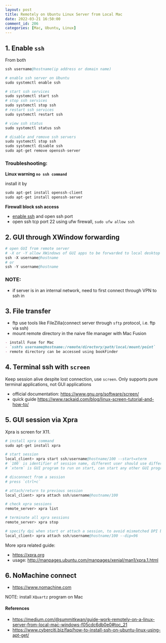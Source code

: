 ```yaml
---
layout: post
title: Remotely on Ubuntu Linux Server from Local Mac
date: 2022-03-21 16:50:00
comment_id: 206
categories: [Mac, Ubuntu, Linux]
---
```


## 1. Enable `ssh`

From both
```s
ssh username@hostname(ip address or domain name)

# enable ssh server on Ubuntu
sudo systemctl enable ssh

# start ssh services
sudo systemctl start ssh
# stop ssh services
sudo systemctl stop ssh
# restart ssh services
sudo systemctl restart ssh

# view ssh status
sudo systemctl status ssh

# disable and remove ssh servers
sudo systemctl stop ssh
sudo systemctl disable ssh
sudo apt-get remove openssh-server
```

### Troubleshooting:

**Linux warning `no ssh command`**

install it by

```s
sudo apt-get install openssh-client
sudo apt-get install openssh-server
```

**Firewall block ssh access**

- [enable ssh](https://www.cyberciti.biz/faq/howto-configure-setup-firewall-with-ufw-on-ubuntu-linux/) and open ssh port
- open ssh tcp port 22 using ufw firewall, `sudo ufw allow ssh`

## 2. GUI through XWindow forwarding

```s
# open GUI from remote server
# -X or -Y allow XWindows of GUI apps to be forwarded to local desktop
ssh -X username@hostname
# or
ssh -Y username@hostname
```

### NOTE:

- if server is in an internal network, need to first connect through VPN to ssh in

## 3. File transfer

- ftp use tools like FileZilla(connect server through `sftp` protocol, i.e. ftp via ssh)
- mount remote directory in the naive file manager with Mac Fusion

```md
- install Fuse for Mac
- `sshfs username@hostname:/remote/directory/path/local/mount/point`
- remote directory can be accessed using bookFinder
```

## 4. Terminal ssh with `screen`

Keep session alive despite lost connection, use `screen`.
Only supports pure terminal applications, not GUI applications

- official documentation: https://www.gnu.org/software/screen/
- quick guide https://www.rackaid.com/blog/linux-screen-tutorial-and-how-to/

## 5. GUI session via Xpra

Xpra is screen for X11.

```s
# install xpra command
sudo apt-get install xpra

# start session
local_client> xpra start ssh/username@hostname/100 --start=xterm
# `100` is identifier of session name, different user should use different identifiers and same user can start multiple sessions by specifying distinct identifiers, ex: 101, 5000
# `xterm` is GUI program to run on start, can start any other GUI program from xterm

# disconnect from a session
# press `ctrl+c`

# attach/return to previous session
local_client> xpra attach ssh/username@hostname/100

# check xpra sessions
remote_server> xpra list

# terminate all xpra sessions
remote_server> xpra stop

# specify dpi when start or attach a session, to avoid mismatched DPI between server and client
local_client> xpra attach ssh/username@hostname/100 --dip=96
```

More xpra related guide:

- <https://xpra.org>
- usage: <http://manpages.ubuntu.com/manpages/xenial/man1/xpra.1.html>

## 6. NoMachine connect

- <https://www.nomachine.com>

NOTE: install `XQuartz` program on Mac

#### References

- <https://medium.com/@summitkwan/guide-work-remotely-on-a-linux-server-from-local-mac-windows-f05cdc6db0e0#toc_21>
- <https://www.cyberciti.biz/faq/how-to-install-ssh-on-ubuntu-linux-using-apt-get/>
